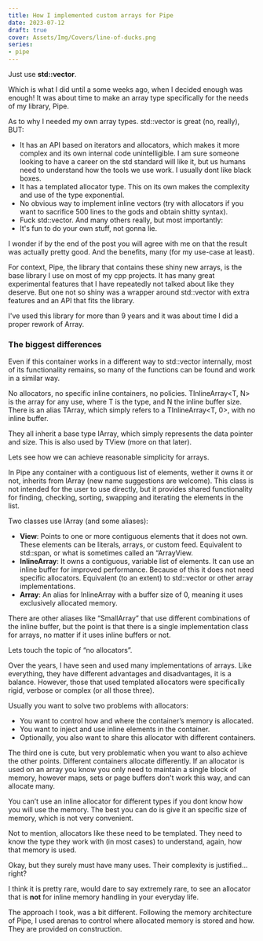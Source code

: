 ```yaml
---
title: How I implemented custom arrays for Pipe
date: 2023-07-12
draft: true
cover: Assets/Img/Covers/line-of-ducks.png
series:
- pipe
---
```


Just use **std::vector**.

Which is what I did until a some weeks ago, when I decided enough was enough! It was about time to make an array type specifically for the needs of my library, Pipe.

As to why I needed my own array types. std::vector is great (no, really), BUT:

* It has an API based on iterators and allocators, which makes it more complex and its own internal code unintelligible. I am sure someone looking to have a career on the std standard will like it, but us humans need to understand how the tools we use work. I usually dont like black boxes.
* It has a templated allocator type. This on its own makes the complexity and use of the type exponential.
* No obvious way to implement inline vectors (try with allocators if you want to sacrifice 500 lines to the gods and obtain shitty syntax).
* Fuck std::vector<bool>.
  And many others really, but most importantly:
* It's fun to do your own stuff, not gonna lie.

I wonder if by the end of the post you will agree with me on that the result was actually pretty good.
And the benefits, many (for my use-case at least).

For context, Pipe, the library that contains these shiny new arrays, is the base library I use on most of my cpp projects. It has many great experimental features that I have repeatedly not talked about like they deserve. But one not so shiny was a wrapper around std::vector with extra features and an API that fits the library.

I've used this library for more than 9 years and it was about time I did a proper rework of Array.

### The biggest differences

Even if this container works in a different way to std::vector internally, most of its functionality remains, so many of the functions can be found and work in a similar way.

No allocators, no specific inline containers, no policies.
TInlineArray\<T, N> is the array for any use, where T is the type, and N the inline buffer size.
There is an alias TArray<T>, which simply refers to a TInlineArray\<T, 0>, with no inline buffer.

They all inherit a base type IArray, which simply represents the data pointer and size. This is also used by TView (more on that later).

Lets see how we can achieve reasonable simplicity for arrays.

In Pipe any container with a contiguous list of elements, wether it owns it or not, inherits from IArray (new name suggestions are welcome). This class is not intended for the user to use directly, but it provides shared functionality for finding, checking, sorting, swapping and iterating the elements in the list.

Two classes use IArray (and some aliases):

* **View**: Points to one or more contiguous elements that it does not own. These elements can be literals, arrays, or custom feed. Equivalent to std::span, or what is sometimes called an “ArrayView.
* **InlineArray**: It owns a contiguous, variable list of elements. It can use an inline buffer for improved performance. Because of this it does not need specific allocators. Equivalent (to an extent) to std::vector or other array implementations.
* **Array**: An alias for InlineArray with a buffer size of 0, meaning it uses exclusively allocated memory.

There are other aliases like “SmallArray” that use different combinations of the inline buffer, but the point is that there is a single implementation class for arrays, no matter if it uses inline buffers or not.

Lets touch the topic of “no allocators”.

Over the years, I have seen and used many implementations of arrays. Like everything, they have different advantages and disadvantages, it is a balance. However, those that used templated allocators were specifically rigid, verbose or complex (or all those three).

Usually you want to solve two problems with allocators:

* You want to control how and where the container’s memory is allocated.
* You want to inject and use inline elements in the container.
* Optionally, you also want to share this allocator with different containers.

The third one is cute, but very problematic when you want to also achieve the other points. Different containers allocate differently. If an allocator is used on an array you know you only need to maintain a single block of memory, however maps, sets or page buffers don't work this way, and can allocate many.

You can’t use an inline allocator for different types if you dont know how you will use the memory. The best you can do is give it an specific size of memory, which is not very convenient.

Not to mention, allocators like these need to be templated. They need to know the type they work with (in most cases) to understand, again, how that memory is used.

Okay, but they surely must have many uses. Their complexity is justified… right?

I think it is pretty rare, would dare to say extremely rare, to see an allocator that is **not** for inline memory handling in your everyday life.

The approach I took, was a bit different. Following the memory architecture of Pipe, I used arenas to control where allocated memory is stored and how. They are provided on construction.
